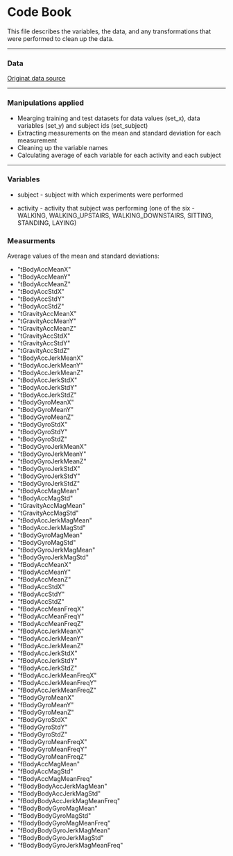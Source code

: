 # Code Book

This file describes the variables, the data, and any transformations that were performed to clean up the data.

----------
### Data

[Originat data source](https://d396qusza40orc.cloudfront.net/getdata%2Fprojectfiles%2FUCI%20HAR%20Dataset.zip) 

----------
### Manipulations applied

- Mearging training and test datasets for data values (set_x), data variables (set_y) and subject ids (set_subject)
- Extracting measurements on the mean and standard deviation for each measurement
- Cleaning up the variable names
- Calculating average of each variable for each activity and each subject

----------
### Variables

- subject - subject with which experiments were performed

- activity - activity that subject was performing (one of the six - WALKING, WALKING_UPSTAIRS, WALKING_DOWNSTAIRS, SITTING, STANDING, LAYING)

### Measurments

Average values of the mean and standard deviations:

- "tBodyAccMeanX"	
- "tBodyAccMeanY"	
- "tBodyAccMeanZ"	
- "tBodyAccStdX"	
- "tBodyAccStdY"	
- "tBodyAccStdZ"	
- "tGravityAccMeanX"	
- "tGravityAccMeanY"	
- "tGravityAccMeanZ"	
- "tGravityAccStdX"	
- "tGravityAccStdY"	
- "tGravityAccStdZ"	
- "tBodyAccJerkMeanX"	
- "tBodyAccJerkMeanY"	
- "tBodyAccJerkMeanZ"	
- "tBodyAccJerkStdX"	
- "tBodyAccJerkStdY"	
- "tBodyAccJerkStdZ"	
- "tBodyGyroMeanX"	
- "tBodyGyroMeanY"	
- "tBodyGyroMeanZ"	
- "tBodyGyroStdX"	
- "tBodyGyroStdY"	
- "tBodyGyroStdZ"	
- "tBodyGyroJerkMeanX"	
- "tBodyGyroJerkMeanY"	
- "tBodyGyroJerkMeanZ"	
- "tBodyGyroJerkStdX"
- "tBodyGyroJerkStdY"	
- "tBodyGyroJerkStdZ"	
- "tBodyAccMagMean"	
- "tBodyAccMagStd"	
- "tGravityAccMagMean"	
- "tGravityAccMagStd"	
- "tBodyAccJerkMagMean"
- "tBodyAccJerkMagStd"	
- "tBodyGyroMagMean"	
- "tBodyGyroMagStd"	
- "tBodyGyroJerkMagMean"	
- "tBodyGyroJerkMagStd"	
- "fBodyAccMeanX"	
- "fBodyAccMeanY"	
- "fBodyAccMeanZ"
- "fBodyAccStdX"	
- "fBodyAccStdY"	
- "fBodyAccStdZ"	
- "fBodyAccMeanFreqX"	
- "fBodyAccMeanFreqY"
- "fBodyAccMeanFreqZ"	
- "fBodyAccJerkMeanX"	
- "fBodyAccJerkMeanY"
- "fBodyAccJerkMeanZ"	
- "fBodyAccJerkStdX"	
- "fBodyAccJerkStdY"	
- "fBodyAccJerkStdZ"	
- "fBodyAccJerkMeanFreqX"	
- "fBodyAccJerkMeanFreqY"	
- "fBodyAccJerkMeanFreqZ"	
- "fBodyGyroMeanX"	
- "fBodyGyroMeanY"	
- "fBodyGyroMeanZ"	
- "fBodyGyroStdX"	
- "fBodyGyroStdY"	
- "fBodyGyroStdZ"	
- "fBodyGyroMeanFreqX"	
- "fBodyGyroMeanFreqY"	
- "fBodyGyroMeanFreqZ"	
- "fBodyAccMagMean"	
- "fBodyAccMagStd"	
- "fBodyAccMagMeanFreq"	
- "fBodyBodyAccJerkMagMean"	 
- "fBodyBodyAccJerkMagStd"	
- "fBodyBodyAccJerkMagMeanFreq"	
- "fBodyBodyGyroMagMean"	
- "fBodyBodyGyroMagStd"
- "fBodyBodyGyroMagMeanFreq"	
- "fBodyBodyGyroJerkMagMean"	
- "fBodyBodyGyroJerkMagStd"	
- "fBodyBodyGyroJerkMagMeanFreq"


